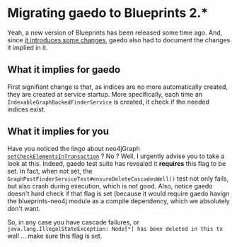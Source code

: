 Migrating gaedo to Blueprints 2.*
=================================

Yeah, a new version of Blueprints has been released some time ago. And, since [it introduces some changes](https://github.com/tinkerpop/blueprints/wiki/The-Major-Differences-Between-Blueprints-1.x-and-2.x), gaedo also had to document the changes it implied in it.

## What it implies for gaedo ##

First signifiant change is that, as indices are no more automatically created, they are created at service startup. More specifically, each time an `IndexableGraphBackedFinderService` is created, it check if the needed indices exist.

## What it implies for you ##
Have you noticed the lingo about neo4jGraph [`setCheckElementsInTransaction`](http://www.tinkerpop.com/docs/javadocs/blueprints/2.3.0/com/tinkerpop/blueprints/impls/neo4j/Neo4jGraph.html#setCheckElementsInTransaction(boolean)) ? No ? Well, I urgently advise you to take a look at this. Indeed, gaedo test suite has revealed it **requires** this flag to be set. In fact, when not set, the `GraphPostFinderServiceTest#ensureDeleteCascadesWell()` test not only fails, but also crash during execution, which is not good. Also, notice gaedo doesn't hard check if that flag is set (because it would require gaedo havign the blueprints-neo4j module as a compile dependency, which we absolutely don't want.

So, in any case you have cascade failures, or `java.lang.IllegalStateException: Node[*] has been deleted in this tx` well ... make sure this flag is set.